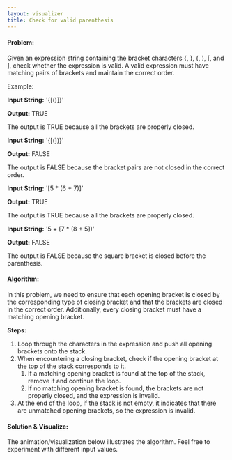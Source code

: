 ```yaml
---
layout: visualizer
title: Check for valid parenthesis
---
```


#### Problem:

Given an expression string containing the bracket characters {, }, (, ), [, and ], check whether the expression is valid. A valid expression must have matching pairs of brackets and maintain the correct order.

Example: 

**Input String:** '{[()]}'

**Output:** TRUE

The output is TRUE because all the brackets are properly closed.

**Input String:** '{[(])}'

**Output:** FALSE

The output is FALSE because the bracket pairs are not closed in the correct order.

**Input String:** '[5 * (6 + 7)]'

**Output:** TRUE

The output is TRUE because all the brackets are properly closed.

**Input String:** '5 + [7 * (8 + 5])'

**Output:** FALSE

The output is FALSE because the square bracket is closed before the parenthesis.

#### Algorithm:

In this problem, we need to ensure that each opening bracket is closed by the corresponding type of closing bracket and that the brackets are closed in the correct order. Additionally, every closing bracket must have a matching opening bracket.

**Steps:**

1. Loop through the characters in the expression and push all opening brackets onto the stack.
2. When encountering a closing bracket, check if the opening bracket at the top of the stack corresponds to it.
    1. If a matching opening bracket is found at the top of the stack, remove it and continue the loop.
    2. If no matching opening bracket is found, the brackets are not properly closed, and the expression is invalid.
3. At the end of the loop, if the stack is not empty, it indicates that there are unmatched opening brackets, so the expression is invalid.

#### Solution & Visualize:

The animation/visualization below illustrates the algorithm. Feel free to experiment with different input values.
